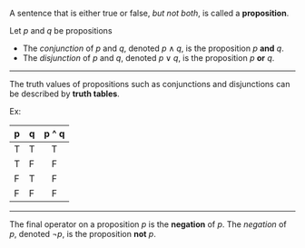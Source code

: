 A sentence that is either true or false, *but not both*, is called a **proposition**.

Let *p* and *q* be propositions
- The *conjunction* of *p* and *q*, denoted $p \wedge q$, is the proposition *p* **and** *q*.
- The *disjunction* of *p* and *q*, denoted $p \vee q$, is the proposition *p*  **or** *q*.

---

The truth values of propositions such as conjunctions and disjunctions can be described by **truth tables**.

Ex: 

| p   | q   | p ^ q |
| --- | --- |:-----:|
| T   | T   |   T   |
| T   | F   |   F   |
| F   | T   |   F   |
| F   | F   |   F   |

--- 

The final operator on a proposition *p* is the **negation** of *p*.
The *negation* of *p*, denoted $\neg p$, is the proposition **not** *p*.